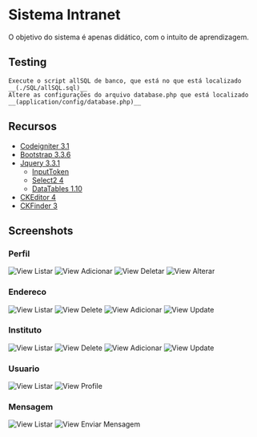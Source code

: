 # Sistema Intranet

O objetivo do sistema é apenas didático, com o intuito de aprendizagem.

## Testing
```
Execute o script allSQL de banco, que está no que está localizado __(./SQL/allSQL.sql)__ 
Altere as configurações do arquivo database.php que está localizado __(application/config/database.php)__
```

## Recursos
 - [Codeigniter 3.1](https://codeigniter.com/)
 - [Bootstrap 3.3.6](https://bootstrapdocs.com/v3.3.6/docs/getting-started/)
 - [Jquery 3.3.1](https://jquery.com/)
    * [InputToken](https://loopj.com/jquery-tokeninput/)
    * [Select2 4](https://select2.org/)
    * [DataTables 1.10](https://datatables.net/)
 - [CKEditor 4](https://ckeditor.com/ckeditor-4/)
 - [CKFinder 3](https://ckeditor.com/docs/ckfinder/ckfinder3/)

## Screenshots

### Perfil
![View Listar](assets/Screenshots_Readme/perfil/perfil_view_listar.png?w=512)
![View Adicionar](assets/Screenshots_Readme/perfil/perfil_view_adicionar.png?w=512)
![View Deletar](assets/Screenshots_Readme/perfil/perfil_view_delete.png)
![View Alterar](assets/Screenshots_Readme/perfil/perfil_view_update.png)

### Endereco
![View Listar](assets/Screenshots_Readme/endereco/endereco_view_adicionar.png)
![View Delete](assets/Screenshots_Readme/endereco/endereco_view_delete.png)
![View Adicionar](assets/Screenshots_Readme/endereco/endereco_view_adicionar.png)
![View Update](assets/Screenshots_Readme/endereco/endereco_view_update.png)

### Instituto
![View Listar](assets/Screenshots_Readme/Instituto/instituto_view_adicionar.png)
![View Delete](assets/Screenshots_Readme/Instituto/instituto_view_delete.png)
![View Adicionar](assets/Screenshots_Readme/Instituto/instituto_view_adicionar.png)
![View Update](assets/Screenshots_Readme/Instituto/instituto_view_update.png)

### Usuario
![View Listar](assets/Screenshots_Readme/usuario/usuario_view_listar.png)
![View Profile](assets/Screenshots_Readme/usuario/usuario_view_profile.png)

### Mensagem
![View Listar](assets/Screenshots_Readme/mensagem/mailbox_view_listar.png)
![View Enviar Mensagem](assets/Screenshots_Readme/mensagem/mailbox_view_enviar_mensagem.png)
